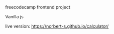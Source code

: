 freecodecamp frontend project 


Vanilla js


live version: https://norbert-s.github.io/calculator/
